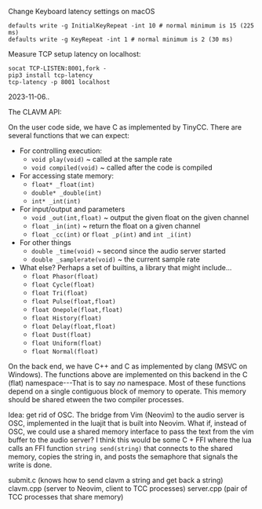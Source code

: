 

Change Keyboard latency settings on macOS

    defaults write -g InitialKeyRepeat -int 10 # normal minimum is 15 (225 ms)
    defaults write -g KeyRepeat -int 1 # normal minimum is 2 (30 ms)


Measure TCP setup latency on localhost:

    socat TCP-LISTEN:8001,fork -
    pip3 install tcp-latency
    tcp-latency -p 8001 localhost

2023-11-06..

The CLAVM API:

On the user code side, we have C as implemented by TinyCC. There are several functions that we can expect:

- For controlling execution:
  * `void play(void)` ~ called at the sample rate
  * `void compiled(void)` ~ called after the code is compiled
- For accessing state memory:
  * `float* _float(int)`
  * `double* _double(int)`
  * `int* _int(int)`
- For input/output and parameters
  * `void _out(int,float)` ~ output the given float on the given channel
  * `float _in(int)` ~ return the float on a given channel
  * `float _cc(int)` or `float _p(int)` and `int _i(int)`
- For other things
  * `double _time(void)` ~ second since the audio server started
  * `double _samplerate(void)` ~ the current sample rate
- What else? Perhaps a set of builtins, a library that might include...
  * `float Phasor(float)`
  * `float Cycle(float)`
  * `float Tri(float)`
  * `float Pulse(float,float)`
  * `float Onepole(float,float)`
  * `float History(float)`
  * `float Delay(float,float)`
  * `float Dust(float)`
  * `float Uniform(float)`
  * `float Normal(float)`

On the back end, we have C++ and C as implemented by clang (MSVC on Windows). The functions above are implemented on this backend in the C (flat) namespace---That is to say *no* namespace. Most of these functions depend on a single contiguous block of memory to operate. This memory should be shared etween the two compiler processes.

Idea: get rid of OSC. The bridge from Vim (Neovim) to the audio server is OSC, implemented in the luajit that is built into Neovim. What if, instead of OSC, we could use a shared memory interface to pass the text from the vim buffer to the audio server? I think this would be some C + FFI where the lua calls an FFI function `string send(string)` that connects to the shared memory, copies the string in, and posts the semaphore that signals the write is done.

submit.c (knows how to send clavm a string and get back a string)
clavm.cpp (server to Neovim, client to TCC processes)
server.cpp (pair of TCC processes that share memory)


